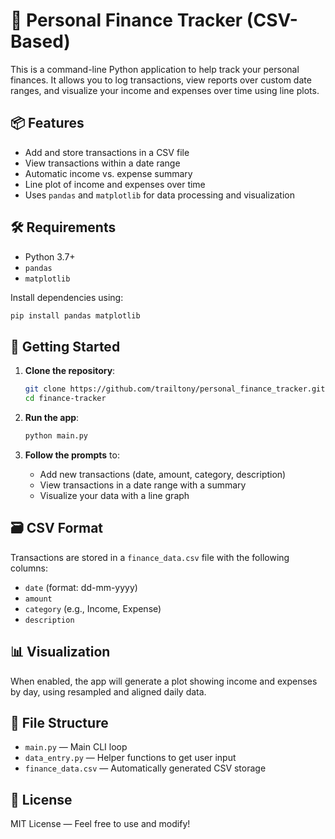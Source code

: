 
# 🧾 Personal Finance Tracker (CSV-Based)

This is a command-line Python application to help track your personal finances. It allows you to log transactions, view reports over custom date ranges, and visualize your income and expenses over time using line plots.

## 📦 Features

- Add and store transactions in a CSV file
- View transactions within a date range
- Automatic income vs. expense summary
- Line plot of income and expenses over time
- Uses `pandas` and `matplotlib` for data processing and visualization

## 🛠️ Requirements

- Python 3.7+
- `pandas`
- `matplotlib`

Install dependencies using:

```bash
pip install pandas matplotlib
```

## 🚀 Getting Started

1. **Clone the repository**:
   ```bash
   git clone https://github.com/trailtony/personal_finance_tracker.git
   cd finance-tracker
   ```

2. **Run the app**:
   ```bash
   python main.py
   ```

3. **Follow the prompts** to:
   - Add new transactions (date, amount, category, description)
   - View transactions in a date range with a summary
   - Visualize your data with a line graph

## 🗃️ CSV Format

Transactions are stored in a `finance_data.csv` file with the following columns:

- `date` (format: dd-mm-yyyy)
- `amount`
- `category` (e.g., Income, Expense)
- `description`

## 📊 Visualization

When enabled, the app will generate a plot showing income and expenses by day, using resampled and aligned daily data.

## 📝 File Structure

- `main.py` — Main CLI loop
- `data_entry.py` — Helper functions to get user input
- `finance_data.csv` — Automatically generated CSV storage

## 📄 License

MIT License — Feel free to use and modify!